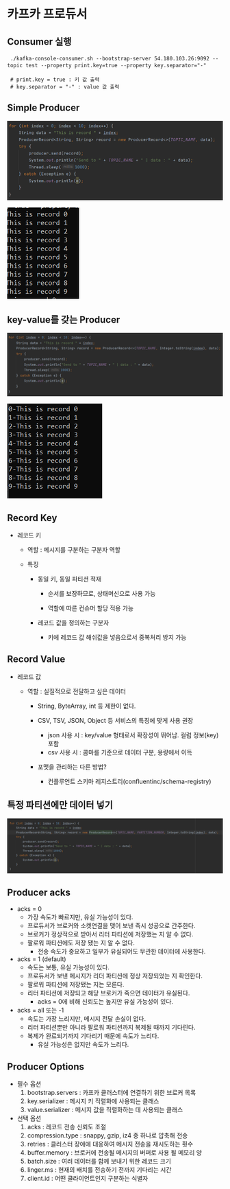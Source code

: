 # 카프카 프로듀서

## Consumer 실행

```shell
 ./kafka-console-consumer.sh --bootstrap-server 54.180.103.26:9092 --topic test --property print.key=true --property key.separator="-"
 
 # print.key = true : 키 값 출력
 # key.separator = "-" : value 값 출력
```

## Simple Producer

![image-20220814144147946](카프카프로듀서.assets/image-20220814144147946.png)

![image-20220814144214092](카프카프로듀서.assets/image-20220814144214092.png)

## key-value를 갖는 Producer

![image-20220814144112455](카프카프로듀서.assets/image-20220814144112455.png)

![image-20220814144017745](카프카프로듀서.assets/image-20220814144017745.png)

## Record Key

- 레코드 키

  - 역할 : 메시지를 구분하는 구분자 역할

  - 특징

    - 동일 키, 동일 파티션 적재

      - 순서를 보장하므로, 상태머신으로 사용 가능

      - 역할에 따른 컨슈머 할당 적용 가능

    - 레코드 값을 정의하는 구분자

      - 키에 레코드 값 해쉬값을 넣음으로서 중복처리 방지 가능

## Record Value

- 레코드 값

  - 역할 : 실질적으로 전달하고 싶은 데이터

    - String, ByteArray, int 등 제한이 없다.

    - CSV, TSV, JSON, Object 등 서비스의 특징에 맞게 사용 권장
      - json 사용 시 : key/value 형태로서 확장성이 뛰어남. 컬럼 정보(key) 포함
      - csv 사용 시 : 콤마를 기준으로 데이터 구분, 용량에서 이득
    - 포맷을 관리하는 다른 방법?
      - 컨플루언트 스키마 레지스트리(confluentinc/schema-registry)



## 특정 파티션에만 데이터 넣기

![image-20220814163025315](카프카프로듀서.assets/image-20220814163025315.png)



## Producer acks

- acks = 0
  - 가장 속도가 빠르지만, 유실 가능성이 있다.
  - 프로듀서가 브로커와 소켓연결을 맺어 보낸 즉시 성공으로 간주한다.
  - 브로커가 정상적으로 받아서 리터 파티션에 저장했는 지 알 수 없다.
  - 팔로워 파티션에도 저장 됐는 지 알 수 없다.
    - 전송 속도가 중요하고 일부가 유실되어도 무관한 데이터에 사용한다.
- acks = 1 (default)
  - 속도는 보통, 유실 가능성이 있다.
  - 프로듀서가 보낸 메시지가 리더 파티션에 정상 저장되었는 지 확인한다.
  - 팔로워 파티션에 저장됐는 지는 모른다.
  - 리터 파티션에 저장되고 해당 브로커가 죽으면 데이터가 유실된다.
    - acks  = 0에 비해 신뢰도는 높지만 유실 가능성이 있다.
- acks = all 또는 -1
  - 속도는 가장 느리지만, 메시지 전달 손실이 없다.
  - 리터 파티션뿐만 아니라 팔로워 파티션까지 복제될 때까지 기다린다.
  - 복제가 완료되기까지 기다리기 때문에 속도가 느리다.
    - 유실 가능성은 없지만 속도가 느리다.

## Producer Options

- 필수 옵션
  1. bootstrap.servers : 카프카 클러스터에 연결하기 위한 브로커 목록
  2. key.serializer : 메시지 키 직렬화에 사용되는 클래스
  3. value.serializer : 메시지 값을 직렬화하는 데 사용되는 클래스
- 선택 옵션
  1. acks : 레코드 전송 신뢰도 조절
  2. compression.type : snappy, gzip, iz4 중 하나로 압축해 전송
  3. retries : 클러스터 장애에 대응하여 메시지 전송을 재시도하는 횟수
  4. buffer.memory : 브로커에 전송될 메시지의 버퍼로 사용 될 메모리 양
  5. batch.size : 여러 데이터를 함께 보내기 위한 레코드 크기
  6. linger.ms : 현재의 배치를 전송하기 전까지 기다리는 시간
  7. client.id : 어떤 클라이언트인지 구분하는 식별자
